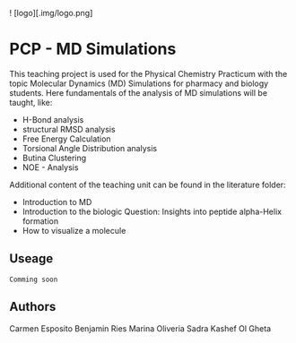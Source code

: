 ! [logo][.img/logo.png]

# PCP - MD Simulations

This teaching project is used for the Physical Chemistry Practicum with the topic Molecular Dynamics (MD) Simulations for pharmacy and biology students.
Here fundamentals of the analysis of MD simulations will be taught, like:
 * H-Bond analysis
 * structural RMSD analysis
 * Free Energy Calculation
 * Torsional Angle Distribution analysis 
 * Butina Clustering 
 * NOE - Analysis

 Additional content of the teaching unit can be found in the literature folder:
 * Introduction to MD
 * Introduction to the biologic Question: Insights into peptide alpha-Helix formation
 * How to visualize a molecule

## Useage

    Comming soon


## Authors
Carmen Esposito
Benjamin Ries
Marina Oliveria
Sadra Kashef Ol Gheta
